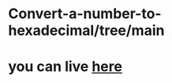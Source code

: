 # Convert-a-number-to-hexadecimal/tree/main
# you can live [here](https://harshitha-brs.github.io/Convert-a-number-to-hexadecimal/)
